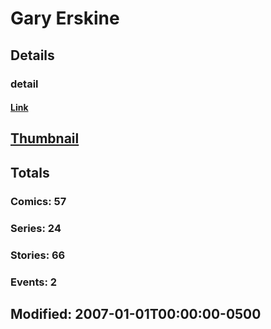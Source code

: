 # Gary  Erskine 
## Details
### detail
#### [Link](http://marvel.com/comics/creators/762/gary_erskine?utm_campaign=apiRef&utm_source=225578a89fc76f3d20fbffda5d17a88d)
## [Thumbnail](http://i.annihil.us/u/prod/marvel/i/mg/b/40/image_not_available.jpg)
## Totals
### Comics: 57
### Series: 24
### Stories: 66
### Events: 2
## Modified: 2007-01-01T00:00:00-0500